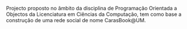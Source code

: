 Projecto proposto no âmbito da disciplina de Programação Orientada a Objectos da Licenciatura em Ciências da Computação, tem como base a construção de uma rede social de nome CarasBook@UM.